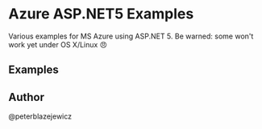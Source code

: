 # Azure ASP.NET5 Examples

Various examples for MS Azure using ASP.NET 5. Be warned: some won't work yet under OS X/Linux :angry:

## Examples

## Author

@peterblazejewicz
